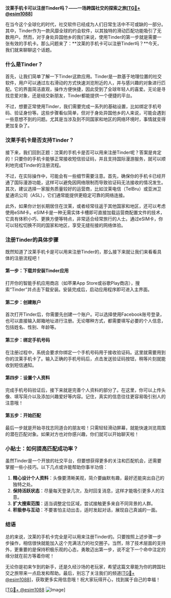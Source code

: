 **汶莱手机卡可以注册Tinder吗？——一场跨国社交的探索之旅[[TG💪+ @esim1088](https://t.me/s/esim1088)]**

在当今这个全球化的时代，社交软件已经成为人们日常生活中不可或缺的一部分。其中，Tinder作为一款风靡全球的约会软件，以其独特的滑动匹配功能吸引了无数用户。然而，对于身处异国他乡的我们来说，使用Tinder的第一步就是需要一张有效的手机卡。那么问题来了：**汶莱的手机卡可以注册Tinder吗？**今天，我们就来聊聊这个话题。

### 什么是Tinder？

首先，让我们简单了解一下Tinder这款应用。Tinder是一款基于地理位置的社交软件，用户可以通过左右滑动的方式快速浏览附近的人，并与感兴趣的对象进行匹配。它的界面简洁直观，操作方便快捷，因此受到了全球年轻人的喜爱。无论是寻找恋爱对象，还是结交新朋友，Tinder都能提供一个便捷的平台。

不过，想要正常使用Tinder，我们需要完成一系列的基础设置，比如绑定手机号码、验证身份等。这些步骤看似简单，但对于身处异国他乡的人来说，可能会遇到一些意想不到的问题。尤其是当涉及到不同国家和地区的网络环境时，事情就变得更加复杂了。

### 汶莱手机卡是否支持Tinder？

接下来，我们回到正题：汶莱的手机卡是否可以用来注册Tinder呢？答案是肯定的！只要你的手机卡能够正常接收短信验证码，并且支持国际漫游服务，就可以顺利地完成Tinder的注册流程。

不过，在实际操作中，可能会有一些细节需要注意。首先，确保你的手机卡已经开通了国际漫游功能，这样可以避免因网络限制而导致验证码无法接收的情况发生。其次，建议选择一家服务质量较好的运营商，比如汶莱电信（TelBru）或亚洲卫星通讯公司（ASL），它们通常能提供更稳定可靠的网络连接。

此外，如果你计划长期居住在汶莱，或者经常往返于其他国家和地区，还可以考虑使用eSIM卡。eSIM卡是一种无需实体卡槽即可直接加载运营商配置文件的技术，它具有体积小巧、更换方便等特点，非常适合经常旅行的人士。通过eSIM卡，你可以轻松切换不同的国家和地区，享受无缝衔接的网络体验。

### 注册Tinder的具体步骤

既然知道了汶莱手机卡是可以用来注册Tinder的，那么接下来就让我们来看看具体的注册流程吧！

#### 第一步：下载并安装Tinder应用
打开你的智能手机应用商店（如苹果App Store或谷歌Play商店），搜索“Tinder”并点击下载安装。安装完成后，启动应用程序即可进入主界面。

#### 第二步：创建账户
首次打开Tinder后，你需要先创建一个账户。可以选择使用Facebook账号登录，也可以直接输入邮箱地址进行注册。无论哪种方式，都需要填写必要的个人信息，包括姓名、性别、年龄等。

#### 第三步：绑定手机号码
在注册过程中，系统会要求你绑定一个手机号码用于接收验证码。这里就需要用到你的汶莱手机卡了。输入正确的手机号码后，点击发送验证码按钮，稍等片刻就能收到短信通知。

#### 第四步：设置个人资料
完成手机号码验证后，接下来就是完善个人资料的部分了。在这里，你可以上传头像、填写简介以及添加兴趣爱好等内容。记住，真实的信息往往更容易吸引别人的注意哦！

#### 第五步：开始匹配
最后一步就是开始寻找志同道合的朋友啦！只需轻轻滑动屏幕，就能快速浏览周围的潜在匹配对象。如果对方也对你感兴趣，你们就可以开始聊天啦！

### 小贴士：如何提高匹配成功率？

虽然Tinder是一个开放的社交平台，但要想获得更多的关注和匹配机会，还需要掌握一些小技巧。以下几点或许能帮助你事半功倍：

1. **精心设计个人资料**：头像要清晰美观，简介要幽默有趣，最好还能突出自己的独特之处。
2. **保持活跃状态**：尽量每天登录几次，及时回复消息，这样才能吸引更多人的注意。
3. **扩大搜索范围**：适当调整定位区域，尝试接触更多来自不同背景的人群。
4. **积极参与互动**：不要害怕主动出击，适时发起对话，展现自己真诚的一面。

### 结语

总的来说，汶莱的手机卡完全是可以用来注册Tinder的。只要按照上述步骤一步步操作，相信很快就能加入这个充满活力的社交圈子。当然，除了技术层面的支持外，更重要的是保持积极乐观的心态，勇敢迈出第一步，说不定下一个命中注定的缘分就在前方等着你呢！

无论你是初来乍到的新手，还是久经沙场的老玩家，希望这篇文章能为你的跨国社交之旅带来一点启发和帮助。最后，别忘了关注我们的频道[[TG💪+ @esim1088](https://t.me/s/esim1088)]，获取更多实用信息哦！祝大家玩得开心，找到属于自己的幸福！

[[TG💪+ @esim1088](https://t.me/s/esim1088) ![Image](https://i.postimg.cc/4NQfJmqS/Snipaste-2025-05-13-00-14-12.png)]